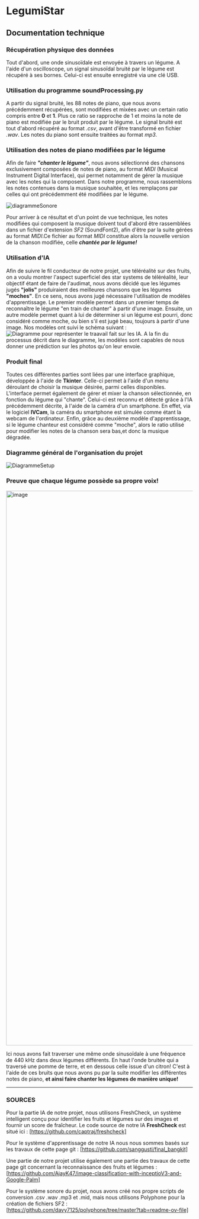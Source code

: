 ﻿# LegumiStar


## Documentation technique 

### Récupération physique des données

Tout d'abord, une onde sinusoïdale est envoyée à travers un légume. A l'aide d'un oscilloscope, un signal sinusoïdal bruité par le légume est récupéré à ses bornes. Celui-ci est ensuite enregistré via une clé USB.

### Utilisation du programme soundProcessing.py

A partir du signal bruité, les 88 notes de piano, que nous avons précédemment récupérées, sont modifiées et mixées avec un certain ratio compris entre **0** et **1**. Plus ce ratio se rapproche de 1 et moins la note de piano est modifiée par le bruit produit par le légume. 
Le signal bruité est tout d'abord récupéré au format *.csv*, avant d'être transformé en fichier *.wav*. Les notes du piano sont ensuite traitées au format *mp3*.

### Utilisation des notes de piano modifiées par le légume

Afin de faire ***"chanter le légume"***, nous avons sélectionné des chansons exclusivement composées de notes de piano, au format *MIDI* (Musical Instrument Digital Interface), qui permet notamment de gérer la musique avec les notes qui la composent. Dans notre programme, nous rassemblons les notes contenues dans la musique souhaitée, et les remplaçons par celles qui ont précédemment été modifiées par le légume.

![diagrammeSonore](https://github.com/Phoenesis/LegumiStar/assets/23200652/9f509651-1da8-499e-bfe9-1571f1ab7568)

Pour arriver à ce résultat et d'un point de vue technique, les notes modifiées qui composent la musique doivent tout d'abord être rassemblées dans un fichier d'extension *SF2* (SoundFont2), afin d'être par la suite gérées au format *MIDI*.Ce fichier au format *MIDI* constitue alors la nouvelle version de la chanson modifiée, celle ***chantée par le légume!***

### Utilisation d'IA

Afin de suivre le fil conducteur de notre projet, une téléréalité sur des fruits, on a voulu montrer l'aspect superficiel des star systems de téléréalité, leur objectif étant de faire de l'audimat, nous avons décidé que les légumes jugés **"jolis"** produiraient des meilleures chansons que les légumes **"moches"**. En ce sens, nous avons jugé nécessaire l'utilisation de modèles d'apprentissage. 
Le premier modèle permet dans un premier temps de reconnaître le légume "en train de chanter" à partir d'une image. Ensuite, un autre modèle permet quant à lui de déterminer si un légume est pourri, donc considéré comme moche, ou bien s'il est jugé beau, toujours à partir d'une image. 
Nos modèles ont suivi le schéma suivant : 
![Diagramme pour représenter le traavail fait sur les IA](https://github.com/Phoenesis/LegumiStar/assets/102919545/62f1f58c-b7f7-41c4-934e-63f76b76082c).
A la fin du processus décrit dans le diagramme, les modèles sont capables de nous donner une prédiction sur les photos qu'on leur envoie.

### Produit final

Toutes ces différentes parties sont liées par une interface graphique, développée à l'aide de **Tkinter**. Celle-ci permet à l'aide d'un menu déroulant de choisir la musique désirée, parmi celles disponibles. L'interface permet également de gérer et mixer la chanson sélectionnée, en fonction du légume qui "chante". Celui-ci est reconnu et détecté grâce à l'IA précédemment décrite, à l'aide de la caméra d'un smartphone. En effet, via le logiciel **IVCam**, la caméra du smartphone est simulée comme étant la webcam de l'ordinateur. Enfin, grâce au deuxième modèle d'apprentissage, si le légume chanteur est considéré comme "moche", alors le ratio utilisé pour modifier les notes de la chanson sera bas,et donc la musique dégradée.

### Diagramme général de l'organisation du projet 

![DiagrammeSetup](https://github.com/Phoenesis/LegumiStar/assets/23200652/a46254ee-77e8-4ab8-b794-7e5b1b49f4ca)

### Preuve que chaque légume possède sa propre voix!

<img width="1499" alt="image" src="https://github.com/Phoenesis/LegumiStar/assets/23200652/d468e915-1ee5-47cd-980f-0562372c376b">

Ici nous avons fait traverser une même onde sinusoïdale à une fréquence de 440 kHz dans deux légumes différents. En haut l'onde bruitée qui a traversé une pomme de terre, et en dessous celle issue d'un citron! 
C'est à l'aide de ces bruits que nous avons pu par la suite modifier les différentes notes de piano, **et ainsi faire chanter les légumes de manière unique!**

---

### SOURCES

Pour la partie IA de notre projet, nous utilisons FreshCheck, un système intelligent conçu pour identifier les fruits et légumes sur des images et fournir un score de fraîcheur. 
Le code source de notre IA **FreshCheck** est situé ici : [https://github.com/captraj/freshcheck]

Pour le système d'apprentissage de notre IA nous nous sommes basés sur les travaux de cette page git : 
[https://github.com/sanggusti/final_bangkit]

Une partie de notre projet utilise également une partie des travaux de cette page git concernant la reconnaissance des fruits et légumes : 
[https://github.com/AjayK47/image-classification-with-inceptioV3-and-Google-Palm]

Pour le système sonore du projet, nous avons créé nos propre scripts de conversion .csv .wav .mp3 et .mid, mais nous utilisons Polyphone pour la création de fichiers SF2 : [https://github.com/davy7125/polyphone/tree/master?tab=readme-ov-file] 
